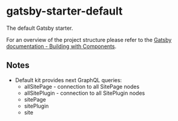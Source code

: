 # gatsby-starter-default
The default Gatsby starter.

For an overview of the project structure please refer to the [Gatsby documentation - Building with Components](https://www.gatsbyjs.org/docs/building-with-components/).

## Notes

- Default kit provides next GraphQL queries:
  - allSitePage - connection to all SitePage nodes
  - allSitePlugin - connection to all SitePlugin nodes
  - sitePage
  - sitePlugin
  - site
